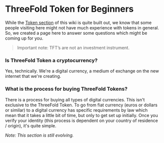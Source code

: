 # ThreeFold Token for Beginners

While the [Token section](https://wiki.threefold.io/#/token) of this wiki is quite built out, we know that some people visiting here might not have much experience with tokens in general. So, we created a page here to answer some questions which might be coming up for you.

> Important note: TFT’s are not an investment instrument.

### Is ThreeFold Token a cryptocurrency?

Yes, technically. We're a digital currency, a medium of exchange on the new internet that we're creating.

### What is the process for buying ThreeFold Tokens?

There is a process for buying all types of digital currencies. This isn't exclusive to the ThreeFold Token. To go from fiat currency (euros or dollars or similar) to a digital currency has specific requirements by law which mean that it takes a little bit of time, but only to get set up initially. Once you verify your identity (this process is dependent on your country of residence / origin), it's quite simple.

*Note: This section is still evolving.*